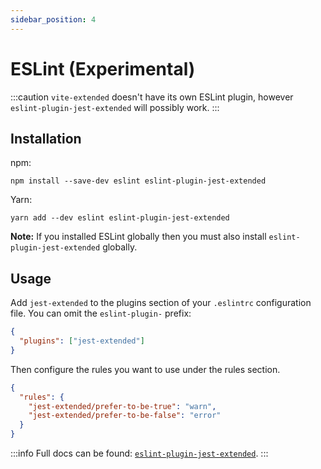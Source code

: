 ```yaml
---
sidebar_position: 4
---
```


# ESLint (Experimental)

:::caution
`vite-extended` doesn't have its own ESLint plugin, however `eslint-plugin-jest-extended` will possibly work.
:::

## Installation

npm:

```
npm install --save-dev eslint eslint-plugin-jest-extended
```

Yarn:

```
yarn add --dev eslint eslint-plugin-jest-extended
```

**Note:** If you installed ESLint globally then you must also install `eslint-plugin-jest-extended` globally.

## Usage

Add `jest-extended` to the plugins section of your `.eslintrc` configuration file. You can omit the `eslint-plugin-` prefix:

```json
{
  "plugins": ["jest-extended"]
}
```

Then configure the rules you want to use under the rules section.

```json
{
  "rules": {
    "jest-extended/prefer-to-be-true": "warn",
    "jest-extended/prefer-to-be-false": "error"
  }
}
```

:::info
Full docs can be found: [`eslint-plugin-jest-extended`](https://github.com/jest-community/eslint-plugin-jest-extended).
:::
